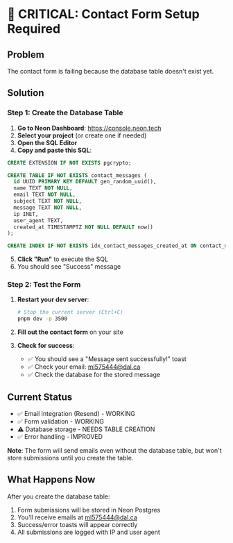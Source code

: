 # 🚨 CRITICAL: Contact Form Setup Required

## Problem
The contact form is failing because the database table doesn't exist yet.

## Solution

### Step 1: Create the Database Table

1. **Go to Neon Dashboard**: https://console.neon.tech
2. **Select your project** (or create one if needed)
3. **Open the SQL Editor**
4. **Copy and paste this SQL**:

```sql
CREATE EXTENSION IF NOT EXISTS pgcrypto;

CREATE TABLE IF NOT EXISTS contact_messages (
  id UUID PRIMARY KEY DEFAULT gen_random_uuid(),
  name TEXT NOT NULL,
  email TEXT NOT NULL,
  subject TEXT NOT NULL,
  message TEXT NOT NULL,
  ip INET,
  user_agent TEXT,
  created_at TIMESTAMPTZ NOT NULL DEFAULT now()
);

CREATE INDEX IF NOT EXISTS idx_contact_messages_created_at ON contact_messages(created_at);
```

5. **Click "Run"** to execute the SQL
6. You should see "Success" message

### Step 2: Test the Form

1. **Restart your dev server**:
   ```bash
   # Stop the current server (Ctrl+C)
   pnpm dev -p 3500
   ```

2. **Fill out the contact form** on your site

3. **Check for success**:
   - ✅ You should see a "Message sent successfully!" toast
   - ✅ Check your email: ml575444@dal.ca
   - ✅ Check the database for the stored message

## Current Status

- ✅ Email integration (Resend) - WORKING
- ✅ Form validation - WORKING  
- ⚠️ Database storage - NEEDS TABLE CREATION
- ✅ Error handling - IMPROVED

**Note**: The form will send emails even without the database table, but won't store submissions until you create the table.

## What Happens Now

After you create the database table:
1. Form submissions will be stored in Neon Postgres
2. You'll receive emails at ml575444@dal.ca
3. Success/error toasts will appear correctly
4. All submissions are logged with IP and user agent

